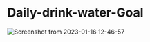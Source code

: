 # Daily-drink-water-Goal

![Screenshot from 2023-01-16 12-46-57](https://user-images.githubusercontent.com/82263270/212619365-c0eeea57-ca84-46b0-98a3-0d6ea3a330f1.png)
